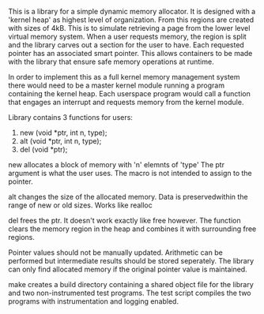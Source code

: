 This is a library for a simple dynamic memory allocator. It is designed with
a 'kernel heap' as highest level of organization. From this regions are created
with sizes of 4kB. This is to simulate retrieving a page from the lower level
virtual memory system. When a user requests memory, the region is split and the
library carves out a section for the user to have. Each requested pointer has
an associated smart pointer. This allows containers to be made with the library
that ensure safe memory operations at runtime.

In order to implement this as a full kernel memory management system there would 
need to be a master kernel module running a program containing the kernel heap. 
Each userspace program would call a function that engages an interrupt and 
requests memory from the kernel module.

Library contains 3 functions for users:
1. new (void *ptr, int n, type);
2. alt (void *ptr, int n, type);
3. del (void *ptr);

new allocates a block of memory with 'n' elemnts of 'type'
The ptr argument is what the user uses. The macro is not intended to 
assign to the pointer.

alt changes the size of the allocated memory. Data is preservedwithin 
the range of new or old sizes. Works like realloc

del frees the ptr. It doesn't work exactly like free however.
The function clears the memory region in the heap and combines it with 
surrounding free regions.

Pointer values should not be manually updated. Arithmetic can be performed 
but intermediate results should be stored seperately.
The library can only find allocated memory if the original pointer value is
maintained.

make creates a build directory containing a shared object file for the library
and two non-instrumented test programs.
The test script compiles the two programs with instrumentation and logging 
enabled.